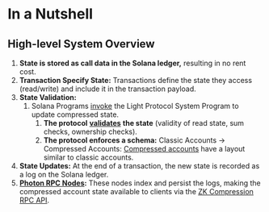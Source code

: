 # In a Nutshell

## High-level System Overview

1. **State is stored as call data in the Solana ledger,** resulting in no rent cost.
2. **Transaction Specify State:** Transactions define the state they access (read/write) and include it in the transaction payload.
3. **State Validation:**
   1. Solana Programs [invoke](https://solana.com/docs/core/cpi) the Light Protocol System Program to update compressed state.
      1. **The protocol** [**validates**](core-concepts/validity-proofs.md) **the state** (validity of read state, sum checks, ownership checks).
      2. **The protocol enforces a schema:** Classic Accounts → Compressed Accounts: [Compressed accounts](core-concepts/compressed-account-model.md) have a layout similar to classic accounts.
4. **State Updates:** At the end of a transaction, the new state is recorded as a log on the Solana ledger.
5. [**Photon RPC Nodes**](../node-operators/run-a-node.md#photon-rpc-node)**:** These nodes index and persist the logs, making the compressed account state available to clients via the [ZK Compression RPC API](../developers/json-rpc-methods.md).
